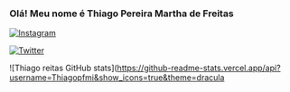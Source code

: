 ### Olá! Meu nome é Thiago Pereira Martha de Freitas


[![Instagram](https://img.shields.io/badge/Instagram-E4405F?style=for-the-badge&logo=instagram&logoColor=white)](https://www.instagram.com/Thiago_p.m.f/?hl=pt-br)

[![Twitter](https://img.shields.io/badge/Twitter-4887B7?style=for-the-badge&logo=twitter&logoColor=white)](https://www.twitter.com/Th_pmf/?hl=pt-br)

![Thiago reitas GitHub stats](https://github-readme-stats.vercel.app/api?username=Thiagopfmi&show_icons=true&theme=dracula
